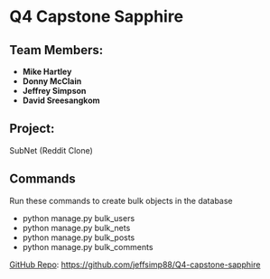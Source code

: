 # Q4 Capstone Sapphire #

## Team Members: ##
* **Mike Hartley** 
* **Donny McClain** 
* **Jeffrey Simpson** 
* **David Sreesangkom** 

## Project: ##
SubNet (Reddit Clone)

## Commands ##
Run these commands to create bulk objects in the database
* python manage.py bulk_users
* python manage.py bulk_nets
* python manage.py bulk_posts
* python manage.py bulk_comments

[GitHub Repo](https://github.com/jeffsimp88/Q4-capstone-sapphire): https://github.com/jeffsimp88/Q4-capstone-sapphire